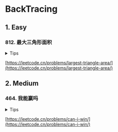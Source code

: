 # BackTracing

## 1. Easy

### 812. 最大三角形面积

<details>
<summary>Tips</summary>

1. 三角形公式 S=(1/2)* | ((x2 - x1) * (y3 - y1) - (x3 - x1) * (y2 - y1)) |
2. 回溯找够3个点就算面积然后比较

</details>

[https://leetcode.cn/problems/largest-triangle-area/](https://leetcode.cn/problems/largest-triangle-area/)

## 2. Medium

### 464. 我能赢吗

<details>
<summary>Tips</summary>

1. https://www.bilibili.com/video/BV1ox411j74S?spm_id_from=333.337.search-card.all.click
2. 用一个int值(32位)可以记录下这最长的20个数,Arrays.toString(state)这样会超时

</details>

[https://leetcode.cn/problems/can-i-win/](https://leetcode.cn/problems/can-i-win/)